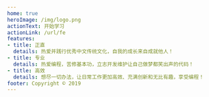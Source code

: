 ```yaml
---
home: true
heroImage: /img/logo.png
actionText: 开始学习
actionLink: /url/fe
features:
- title: 正直
  details: 热爱并践行优秀中文传统文化，自我的成长来自成就他人！
- title: 专业
  details: 热爱编程，苦修基本功，立志开发维护让自己做梦都笑出声的代码！
- title: 高效
  details: 想尽一切办法，让日常工作更加高效、充满创新和无比有趣，享受编程！
footer: Copyright © 2019
---
```




